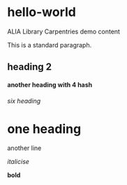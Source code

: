 # hello-world
ALIA Library Carpentries demo content 

This is a standard paragraph.
## heading 2 

#### another heading with 4 hash
###### six heading 
# one heading  
another line

_italicise_

**bold** 
